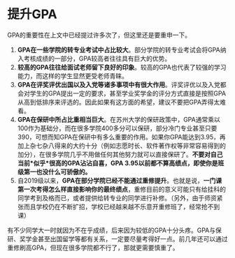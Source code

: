 # 提升GPA

GPA的重要性在上文中已经提过许多次了，但这里还是要重申一下。

1. **GPA在一些学院的转专业考试中占比较大**。部分学院的转专业考试会将GPA纳入考核成绩的一部分，GPA较高者往往具有巨大的优势。
2. **较高的GPA往往给面试老师留下良好的印象**。较高的GPA也代表了较强的学习能力，而这样的学生显然更受老师青睐。
3. **GPA在评奖评优出国以及入党等诸多事项中有很大作用**。评奖评优以及入党都会对学生的GPA提出一定的要求，甚至学业奖学金的评分方式直接是按照GPA从高到低排序来评选的。因此如果有这方面的希望，建议不要把GPA弄得太难看。
4. **GPA在保研中所占比重相当巨大**。在苏州大学的保研政策中，GPA通常乘以100作为基础分，而在很多学院400多分可以保研，部分冷门专业甚至只要390，可想而知GPA在保研中有多么重要的作用。如果你GPA能达到3.95，再加上杂七杂八得来的大约十分（例如志愿时长、软件著作权等非常容易得到的加分），在很多学院几乎不用做任何其他努力就可以直接保研了。**不要对自己当前\*似乎\*很高的GPA沾沾自喜，GPA 3.95以前都不算高绩点，即使你是班级第一也没什么可骄傲的。**
5. 自2019级以来，**GPA在部分学院已经不能通过重修提升**。也就是说，**一门课第一次考得怎么样直接影响你的最终绩点**，重修目前的意义可能只有给挂科的同学考到及格而已，或者提供给转专业的同学进行补修。（另外，由于师资紧张而且学校仍在不断扩招，学校已经越来越不乐意开重修班了，经常抢不到课）

有不少同学大一时就因为不在乎成绩，后来因为较低的GPA十分头疼。GPA与保研、奖学金甚至出国留学等都有关系，一定要尽量考得好一点。前几年还可以通过重修刷高GPA，但现在很多学院都不行了，那就更需要慎重了。